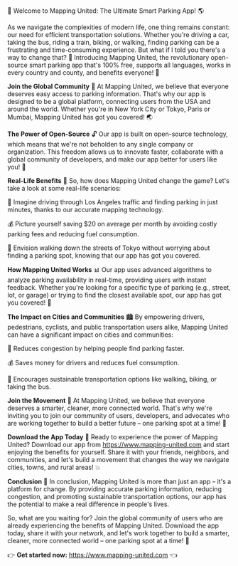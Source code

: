 🎉 Welcome to Mapping United: The Ultimate Smart Parking App! 🌎

As we navigate the complexities of modern life, one thing remains constant: our need for efficient transportation solutions. Whether you're driving a car, taking the bus, riding a train, biking, or walking, finding parking can be a frustrating and time-consuming experience. But what if I told you there's a way to change that? 🚀 Introducing Mapping United, the revolutionary open-source smart parking app that's 100% free, supports all languages, works in every country and county, and benefits everyone! 🌟

**Join the Global Community** 👥
At Mapping United, we believe that everyone deserves easy access to parking information. That's why our app is designed to be a global platform, connecting users from the USA and around the world. Whether you're in New York City or Tokyo, Paris or Mumbai, Mapping United has got you covered! 🌏

**The Power of Open-Source** 🔓
Our app is built on open-source technology, which means that we're not beholden to any single company or organization. This freedom allows us to innovate faster, collaborate with a global community of developers, and make our app better for users like you! 🚀

**Real-Life Benefits** 💸
So, how does Mapping United change the game? Let's take a look at some real-life scenarios:

🔴 Imagine driving through Los Angeles traffic and finding parking in just minutes, thanks to our accurate mapping technology.

💰 Picture yourself saving $20 on average per month by avoiding costly parking fees and reducing fuel consumption.

🌟 Envision walking down the streets of Tokyo without worrying about finding a parking spot, knowing that our app has got you covered.

**How Mapping United Works** 📊
Our app uses advanced algorithms to analyze parking availability in real-time, providing users with instant feedback. Whether you're looking for a specific type of parking (e.g., street, lot, or garage) or trying to find the closest available spot, our app has got you covered! 📍

**The Impact on Cities and Communities** 🏙️
By empowering drivers, pedestrians, cyclists, and public transportation users alike, Mapping United can have a significant impact on cities and communities:

🔴 Reduces congestion by helping people find parking faster.

💰 Saves money for drivers and reduces fuel consumption.

🌟 Encourages sustainable transportation options like walking, biking, or taking the bus.

**Join the Movement** 🚀
At Mapping United, we believe that everyone deserves a smarter, cleaner, more connected world. That's why we're inviting you to join our community of users, developers, and advocates who are working together to build a better future – one parking spot at a time! 🌟

**Download the App Today** 📲
Ready to experience the power of Mapping United? Download our app from https://www.mapping-united.com and start enjoying the benefits for yourself. Share it with your friends, neighbors, and communities, and let's build a movement that changes the way we navigate cities, towns, and rural areas! 💥

**Conclusion** 🌟
In conclusion, Mapping United is more than just an app – it's a platform for change. By providing accurate parking information, reducing congestion, and promoting sustainable transportation options, our app has the potential to make a real difference in people's lives.

So, what are you waiting for? Join the global community of users who are already experiencing the benefits of Mapping United. Download the app today, share it with your network, and let's work together to build a smarter, cleaner, more connected world – one parking spot at a time! 🌟

👉 **Get started now:** https://www.mapping-united.com 👈